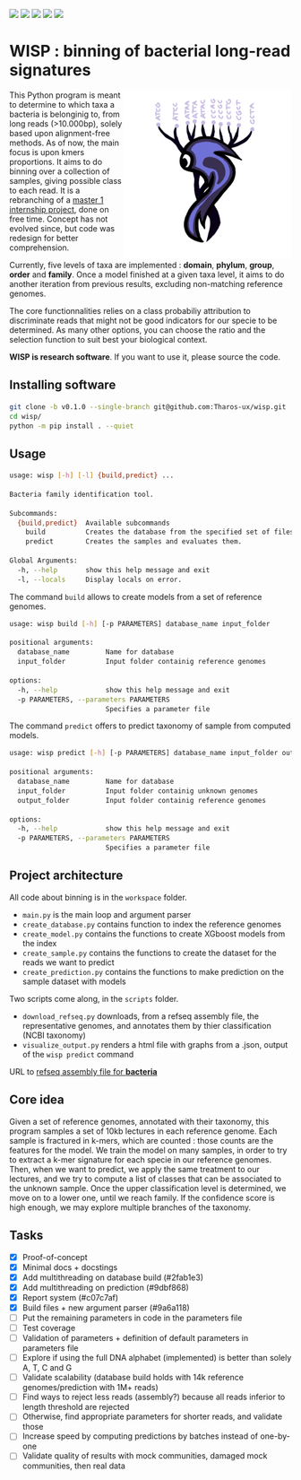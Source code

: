 [![](https://img.shields.io/badge/python-3.10-blue.svg)]()
[![](https://img.shields.io/badge/python-3.11-blue.svg)]()
[![](https://img.shields.io/badge/documentation-unfinished-orange.svg)]()
[![](https://img.shields.io/badge/comments-finished-green.svg)]()
[![](https://img.shields.io/badge/build-stable-green.svg)]()

# WISP : binning of bacterial long-read signatures

<img align="right" src=https://github.com/Tharos-ux/wisp/blob/master/preview/WISP.png alt="wisp logo" width="300"/>

This Python program is meant to determine to which taxa a bacteria is belonginig to, from long reads (>10.000bp), solely based upon alignment-free methods. As of now, the main focus is upon kmers proportions. It aims to do binning over a collection of samples, giving possible class to each read.
It is a rebranching of a [master 1 internship project](https://github.com/Tharos-ux/wisp/tree/master), done on free time. Concept has not evolved since, but code was redesign for better comprehension.

Currently, five levels of taxa are implemented : **domain**, **phylum**, **group**, **order** and **family**.
Once a model finished at a given taxa level, it aims to do another iteration from previous results, excluding non-matching reference genomes.

The core functionnalities relies on a class probabiliy attribution to discriminate reads that might not be good indicators for our specie to be determined. As many other options, you can choose the ratio and the selection function to suit best your biological context.

**WISP is research software**. If you want to use it, please source the code. 

## Installing software

```bash
git clone -b v0.1.0 --single-branch git@github.com:Tharos-ux/wisp.git
cd wisp/
python -m pip install . --quiet
```

## Usage

```bash
usage: wisp [-h] [-l] {build,predict} ...

Bacteria family identification tool.

Subcommands:
  {build,predict}  Available subcommands
    build          Creates the database from the specified set of files.
    predict        Creates the samples and evaluates them.

Global Arguments:
  -h, --help       show this help message and exit
  -l, --locals     Display locals on error.
```

The command `build` allows to create models from a set of reference genomes.

```bash
usage: wisp build [-h] [-p PARAMETERS] database_name input_folder

positional arguments:
  database_name         Name for database
  input_folder          Input folder containig reference genomes

options:
  -h, --help            show this help message and exit
  -p PARAMETERS, --parameters PARAMETERS
                        Specifies a parameter file
```

The command `predict` offers to predict taxonomy of sample from computed models.

```bash
usage: wisp predict [-h] [-p PARAMETERS] database_name input_folder output_folder

positional arguments:
  database_name         Name for database
  input_folder          Input folder containig unknown genomes
  output_folder         Input folder containig reference genomes

options:
  -h, --help            show this help message and exit
  -p PARAMETERS, --parameters PARAMETERS
                        Specifies a parameter file
```

## Project architecture

All code about binning is in the `workspace` folder.
- `main.py` is the main loop and argument parser
- `create_database.py` contains function to index the reference genomes
- `create_model.py` contains the functions to create XGboost models from the index
- `create_sample.py` contains the functions to create the dataset for the reads we want to predict
- `create_prediction.py` contains the functions to make prediction on the sample dataset with models

Two scripts come along, in the `scripts` folder.
- `download_refseq.py` downloads, from a refseq assembly file, the representative genomes, and annotates them by thier classification (NCBI taxonomy)
- `visualize_output.py` renders a html file with graphs from a .json, output of the `wisp predict` command

URL to [refseq assembly file for **bacteria**](https://ftp.ncbi.nlm.nih.gov/genomes/refseq/bacteria/assembly_summary.txt)

## Core idea

Given a set of reference genomes, annotated with their taxonomy, this program samples a set of 10kb lectures in each reference genome. Each sample is fractured in k-mers, which are counted : those counts are the features for the model. We train the model on many samples, in order to try to extract a k-mer signature for each specie in our reference genomes.
Then, when we want to predict, we apply the same treatment to our lectures, and we try to compute a list of classes that can be associated to the unknown sample. Once the upper classification level is determined, we move on to a lower one, until we reach family. If the confidence score is high enough, we may explore multiple branches of the taxonomy.

## Tasks

- [x] Proof-of-concept
- [x] Minimal docs + docstings
- [x] Add multithreading on database build (#2fab1e3)
- [x] Add multithreading on prediction (#9dbf868)
- [x] Report system (#c07c7af)
- [x] Build files + new argument parser (#9a6a118)
- [ ] Put the remaining parameters in code in the parameters file
- [ ] Test coverage
- [ ] Validation of parameters + definition of default parameters in parameters file
- [ ] Explore if using the full DNA alphabet (implemented) is better than solely A, T, C and G
- [ ] Validate scalability (database build holds with 14k reference genomes/prediction with 1M+ reads)
- [ ] Find ways to reject less reads (assembly?) because all reads inferior to length threshold are rejected
- [ ] Otherwise, find appropriate parameters for shorter reads, and validate those
- [ ] Increase speed by computing predictions by batches instead of one-by-one
- [ ] Validate quality of results with mock communities, damaged mock communities, then real data